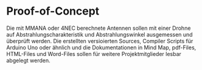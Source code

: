 # Proof-of-Concept
Die mit MMANA oder 4NEC berechnete Antennen sollen mit einer Drohne auf Abstrahlungscharakteristik und Abstrahlungswinkel ausgemessen und überprüft werden.
Die erstellten versioierten Sources, Compiler Scripts für Arduino Uno oder ähnlich und die Dokumentationen in Mind Map, pdf-Files, HTML-Files und Word-Files sollen für weitere Projektmitglieder lesbar abgelegt werden. 
